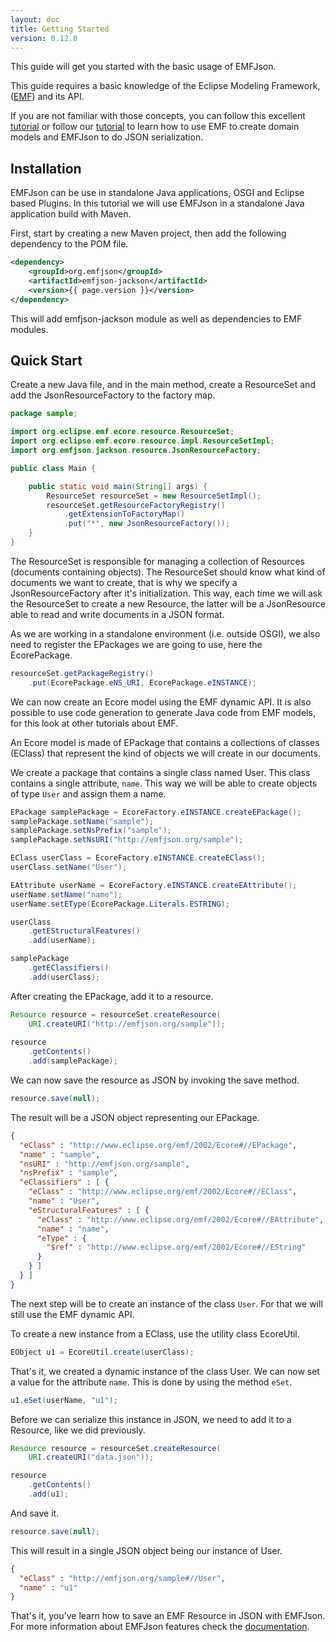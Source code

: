 ```yaml
---
layout: doc
title: Getting Started
version: 0.12.0
---
```


This guide will get you started with the basic usage of EMFJson.

This guide requires a basic knowledge of the Eclipse Modeling Framework, ([EMF](http://www.eclipse.org/emf)) and its API. 

If you  are not familiar with those concepts, you can follow this excellent [tutorial](http://www.vogella.de/articles/EclipseEMF/article.html) 
or follow our [tutorial](/docs/tutorial/) to learn how to use EMF to create domain models and EMFJson to do JSON serialization.

## Installation

EMFJson can be use in standalone Java applications, OSGI and Eclipse based Plugins. In this 
tutorial we will use EMFJson in a standalone Java application build with Maven.

First, start by creating a new Maven project, then add the following dependency to the POM file.

```xml
<dependency>
    <groupId>org.emfjson</groupId>
    <artifactId>emfjson-jackson</artifactId>
    <version>{{ page.version }}</version>
</dependency>
```

This will add emfjson-jackson module as well as dependencies to EMF modules.

## Quick Start

Create a new Java file, and in the main method, create a ResourceSet and add the JsonResourceFactory to the 
factory map. 

```java
package sample;

import org.eclipse.emf.ecore.resource.ResourceSet;
import org.eclipse.emf.ecore.resource.impl.ResourceSetImpl;
import org.emfjson.jackson.resource.JsonResourceFactory;

public class Main { 

    public static void main(String[] args) {
        ResourceSet resourceSet = new ResourceSetImpl();
        resourceSet.getResourceFactoryRegistry()
            .getExtensionToFactoryMap()
            .put("*", new JsonResourceFactory());
    }
}
```

The ResourceSet is responsible for managing a collection of Resources (documents containing objects). The ResourceSet 
should know what kind of documents we want to create, that is why we specify a JsonResourceFactory after it's initialization. 
This way, each time we will ask the ResourceSet to create a new Resource, the latter will be a JsonResource able to read and write 
 documents in a JSON format.

As we are working in a standalone environment (i.e. outside OSGI), we also need to register the EPackages we 
are going to use, here the EcorePackage.

```java
resourceSet.getPackageRegistry()
    .put(EcorePackage.eNS_URI, EcorePackage.eINSTANCE);
```

We can now create an Ecore model using the EMF dynamic API. It is also possible to use code generation to generate Java code 
 from EMF models, for this look at other tutorials about EMF.

An Ecore model is made of EPackage that contains a collections of classes (EClass) that represent the kind of objects we will create in our documents.

We create a package that contains a single class named User. This class contains a single attribute, ```name```. This way we 
will be able to create objects of type ```User``` and assign them a name. 

```java
EPackage samplePackage = EcoreFactory.eINSTANCE.createEPackage();
samplePackage.setName("sample");
samplePackage.setNsPrefix("sample");
samplePackage.setNsURI("http://emfjson.org/sample");

EClass userClass = EcoreFactory.eINSTANCE.createEClass();
userClass.setName("User");

EAttribute userName = EcoreFactory.eINSTANCE.createEAttribute();
userName.setName("name");
userName.setEType(EcorePackage.Literals.ESTRING);

userClass
    .getEStructuralFeatures()
    .add(userName);

samplePackage
    .getEClassifiers()
    .add(userClass);
```

After creating the EPackage, add it to a resource.


```java
Resource resource = resourceSet.createResource(
    URI.createURI("http://emfjson.org/sample"));
    
resource
    .getContents()
    .add(samplePackage);
```

We can now save the resource as JSON by invoking the save method.

```java
resource.save(null);
```

The result will be a JSON object representing our EPackage. 

```json
{
  "eClass" : "http://www.eclipse.org/emf/2002/Ecore#//EPackage",
  "name" : "sample",
  "nsURI" : "http://emfjson.org/sample",
  "nsPrefix" : "sample",
  "eClassifiers" : [ {
    "eClass" : "http://www.eclipse.org/emf/2002/Ecore#//EClass",
    "name" : "User",
    "eStructuralFeatures" : [ {
      "eClass" : "http://www.eclipse.org/emf/2002/Ecore#//EAttribute",
      "name" : "name",
      "eType" : {
        "$ref" : "http://www.eclipse.org/emf/2002/Ecore#//EString"
      }
    } ]
  } ]
}
```

The next step will be to create an instance of the class ```User```. For that we will still use the EMF dynamic API.

To create a new instance from a EClass, use the utility class EcoreUtil.
 
```java
EObject u1 = EcoreUtil.create(userClass);
```

That's it, we created a dynamic instance of the class User. We can now set a value for the attribute ```name```.
This is done by using the method ```eSet```.

```java
u1.eSet(userName, "u1");
```

Before we can serialize this instance in JSON, we need to add it to a Resource, like we did previously.

```java
Resource resource = resourceSet.createResource(
    URI.createURI("data.json"));

resource
    .getContents()
    .add(u1);
```

And save it.

```java
resource.save(null);
```

This will result in a single JSON object being our instance of User.

```json
{
  "eClass" : "http://emfjson.org/sample#//User",
  "name" : "u1"
}
```

That's it, you've learn how to save an EMF Resource in JSON with EMFJson. For more 
information about EMFJson features check the [documentation](/docs).

